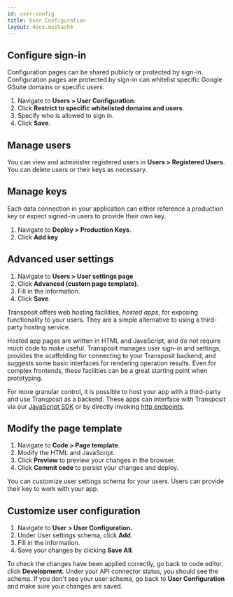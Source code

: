 ```yaml
---
id: user-config
title: User Configuration
layout: docs.mustache
---
```


## Configure sign-in

Configuration pages can be shared publicly or protected by sign-in. Configuration pages are protected by sign-in can whitelist specific Google GSuite domains or specific users.

1. Navigate to **Users &gt; User Configuration**.
2. Click **Restrict to specific whitelisted domains and users**.
3. Specify who is allowed to sign in.
4. Click **Save**.

## Manage users

You can view and administer registered users in **Users &gt; Registered Users**. You can delete users or their keys as necessary.

## Manage keys

Each data connection in your application can either reference a production key or expect signed-in users to provide their own key.

1. Navigate to **Deploy &gt; Production Keys**.
2. Click **Add key**

## Advanced user settings

1. Navigate to **Users &gt; User settings page**
2. Click **Advanced (custom page template)**.
3. Fill in the information.
4. Click **Save**.

Transposit offers web hosting facilities, _hosted apps_, for exposing functionality to your users. They are a simple alternative to using a third-party hosting service.

Hosted app pages are written in HTML and JavaScript, and do not require much code to make useful. Transposit manages user sign-in and settings, provides the scaffolding for connecting to your Transposit backend, and suggests some basic interfaces for rendering operation results. Even for complex frontends, these facilities can be a great starting point when prototyping.

For more granular control, it is possible to host your app with a third-party and use Transposit as a backend. These apps can interface with Transposit via our [JavaScript SDK](/docs/building/js-sdk) or by directly invoking [http endpoints](/docs/building/endpoints).

## Modify the page template

1. Navigate to **Code &gt; Page template**.
2. Modify the HTML and JavaScript.
3. Click **Preview** to preview your changes in the browser.
4. Click **Commit code** to persist your changes and deploy.

You can customize user settings schema for your users. Users can provide their key to work with your app.

## Customize user configuration

1. Navigate to **User &gt; User Configuration.**
2. Under User settings schema, click **Add**.
3. Fill in the information.
4. Save your changes by clicking **Save All**.

To check the changes have been applied correctly, go back to code editor, click **Development**.
Under your API connector status, you should see the schema.
If you don't see your user schema, go back to **User Configuration** and make sure your changes are saved.
